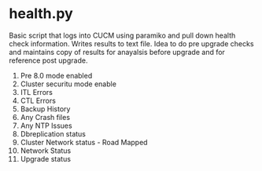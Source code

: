# health.py
<p>Basic script that logs into CUCM using paramiko and pull down health check information. Writes results to text file.
Idea to do pre upgrade checks and maintains copy of results for anayalsis before upgrade and for reference post upgrade.</p>

<ol>
    <li>Pre 8.0 mode enabled</li>
    <li>Cluster securitu mode enable</li>
    <li>ITL Errors</li>
    <li>CTL Errors</li>
    <li>Backup History</li>
    <li>Any Crash files</li>
    <li>Any NTP Issues</li>
    <li>Dbreplication status</li>
    <li>Cluster Network status - Road Mapped</li>
    <li>Network Status</li>
    <li>Upgrade status</li>
</ol>

